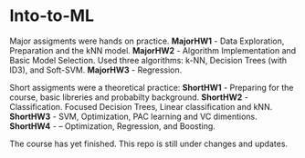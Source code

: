 # Into-to-ML

Major assigments were hands on practice.
**MajorHW1** - Data Exploration, Preparation and the kNN model.
**MajorHW2** - Algorithm Implementation and Basic Model Selection. Used three algorithms: k-NN, Decision Trees (with ID3), and Soft-SVM.
**MajorHW3** - Regression. 

Short assigments were a theoretical practice:
**ShortHW1** - Preparing for the course, basic libreries and probabilty background.
**ShortHW2** - Classification. Focused Decision Trees, Linear classification and kNN.
**ShortHW3** - SVM, Optimization, PAC learning and VC dimentions.
**ShortHW4** - – Optimization, Regression, and Boosting.

The course has yet finished. This repo is still under changes and updates.
